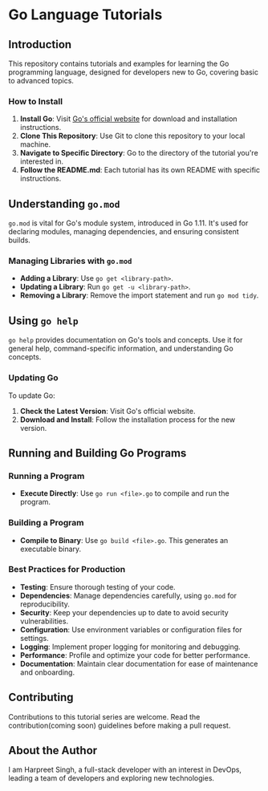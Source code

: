 
# Go Language Tutorials

## Introduction

This repository contains tutorials and examples for learning the Go programming language, designed for developers new to Go, covering basic to advanced topics.

### How to Install

1. **Install Go**: Visit [Go's official website](https://go.dev/dl/) for download and installation instructions.
2. **Clone This Repository**: Use Git to clone this repository to your local machine.
3. **Navigate to Specific Directory**: Go to the directory of the tutorial you're interested in.
4. **Follow the README.md**: Each tutorial has its own README with specific instructions.

## Understanding `go.mod`

`go.mod` is vital for Go's module system, introduced in Go 1.11. It's used for declaring modules, managing dependencies, and ensuring consistent builds.

### Managing Libraries with `go.mod`

- **Adding a Library**: Use `go get <library-path>`.
- **Updating a Library**: Run `go get -u <library-path>`.
- **Removing a Library**: Remove the import statement and run `go mod tidy`.

## Using `go help`

`go help` provides documentation on Go's tools and concepts. Use it for general help, command-specific information, and understanding Go concepts.

### Updating Go

To update Go:

1. **Check the Latest Version**: Visit Go's official website.
2. **Download and Install**: Follow the installation process for the new version.

## Running and Building Go Programs

### Running a Program

- **Execute Directly**: Use `go run <file>.go` to compile and run the program.

### Building a Program

- **Compile to Binary**: Use `go build <file>.go`. This generates an executable binary.

### Best Practices for Production

- **Testing**: Ensure thorough testing of your code.
- **Dependencies**: Manage dependencies carefully, using `go.mod` for reproducibility.
- **Security**: Keep your dependencies up to date to avoid security vulnerabilities.
- **Configuration**: Use environment variables or configuration files for settings.
- **Logging**: Implement proper logging for monitoring and debugging.
- **Performance**: Profile and optimize your code for better performance.
- **Documentation**: Maintain clear documentation for ease of maintenance and onboarding.

## Contributing

Contributions to this tutorial series are welcome. Read the contribution(coming soon) guidelines before making a pull request.


## About the Author

I am Harpreet Singh, a full-stack developer with an interest in DevOps, leading a team of developers and exploring new technologies.
